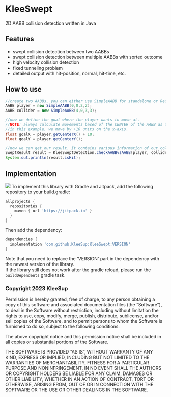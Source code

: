 # KleeSwept
2D AABB collision detection written in Java

## Features
- swept collision detection between two AABBs
- swept collision detection between multiple AABBs with sorted outcome
- high velocity collision detection
- fixed tunneling problem
- detailed output with hit-position, normal, hit-time, etc.

## How to use

```java
//create two AABBs, you can either use SimpleAABB for standalone or RectangleAABB which uses Rectangle from LibGDX
AABB player = new SimpleAABB(0,0,2,2);
AABB collider = new SimpleAABB(4,0,3,3);

//now we define the goal where the player wants to move at. 
//NOTE: always calculate movements based of the CENTER of the AABB as this is where the library calculates collisions.
//in this example, we move by +10 units on the x-axis.
float goalX = player.getCenterX() + 10;
float goalY = player.getCenterY();

//now we can get our result. It contains various information of our collision.
SweptResult result = KleeSweptDetection.checkAABBvsAABB(player, collider, goalX, goalY);
System.out.println(result.isHit);
```

## Implementation
[![](https://jitpack.io/v/KleeSup/KleeSwept.svg)](https://jitpack.io/#KleeSup/KleeSwept)
To implement this library with Gradle and Jitpack, add the following repository to your build.gradle:
```gradle
allprojects {
  repositories {
    maven { url 'https://jitpack.io' }
  }
}
```  
Then add the dependency:
```gradle
dependencies {
  implementation 'com.github.KleeSup:KleeSwept:VERSION'
}
```
Note that you need to replace the 'VERSION' part in the dependency with the newest version of the library.
<br>If the library still does not work after the gradle reload, please run the ``buildDependents`` gradle task.</br>

### Copyright 2023 KleeSup

Permission is hereby granted, free of charge, to any person obtaining a copy of this software and associated documentation files (the “Software”), to deal in the Software without restriction, including without limitation the rights to use, copy, modify, merge, publish, distribute, sublicense, and/or sell copies of the Software, and to permit persons to whom the Software is furnished to do so, subject to the following conditions:

The above copyright notice and this permission notice shall be included in all copies or substantial portions of the Software.

THE SOFTWARE IS PROVIDED “AS IS”, WITHOUT WARRANTY OF ANY KIND, EXPRESS OR IMPLIED, INCLUDING BUT NOT LIMITED TO THE WARRANTIES OF MERCHANTABILITY, FITNESS FOR A PARTICULAR PURPOSE AND NONINFRINGEMENT. IN NO EVENT SHALL THE AUTHORS OR COPYRIGHT HOLDERS BE LIABLE FOR ANY CLAIM, DAMAGES OR OTHER LIABILITY, WHETHER IN AN ACTION OF CONTRACT, TORT OR OTHERWISE, ARISING FROM, OUT OF OR IN CONNECTION WITH THE SOFTWARE OR THE USE OR OTHER DEALINGS IN THE SOFTWARE.
